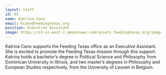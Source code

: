 ```yaml
---
layout: staff
id: 03
name: Katrina Cano
email: kcano@feedingtexas.org
position: Executive Assistant
image: https://s3-us-west-2.amazonaws.com/assets.feedingtexas.org/images/staff/placeholder.JPG
---
```

Katrina Cano supports the Feeding Texas office as an Executive Assistant. She is excited to promote the Feeding Texas mission through this support. Katrina holds a bachelor’s degree in Political Science and Philosophy from Dominican University in Illinois, and two master’s degrees in Philosophy and European Studies respectively, from the University of Leuven in Belgium. 
